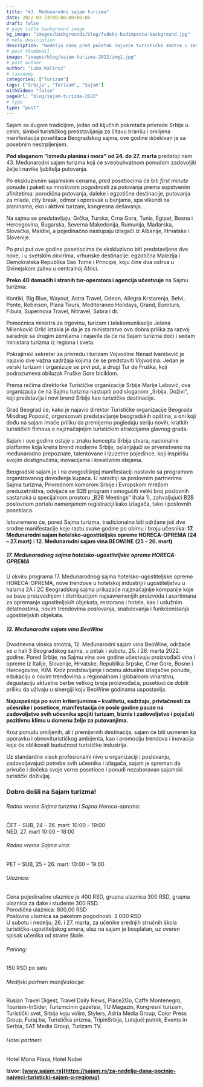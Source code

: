 ```yaml
---
title: "43. Međunarodni sajam turizma"
date: 2022-03-23T00:00:00+06:00
draft: false
# page title background image
bg_image: "images/backgrounds/blog/fudeks-budimpesta-background.jpg"
# meta description
description: "Nedelju dana pred početak najveće turističke smotre u zemlji i regionu, **43. Međunarodnog beogradskog sajma turizma**, na Beogradskom sajmu održana je konferencija za medije na kojoj su najavljeni učesnici i program manifestacije."
# post thumbnail
image: "images/blog/sajam-turizma-2022/img1.jpg"
# post author
author: "Luka Kalinić"
# taxonomy
categories: ["Turizam"]
tags: ["Srbija", "Turizam", "Sajam"]
withVideo: "false"
pageUrl: "blog/sajam-turizma-2022"
# type
type: "post"
---
```


Sajam sa dugom tradicijom, jedan od ključnih pokretača privrede Srbije u celini, simbol turističkog predstavljanja za čitavu branšu i omiljena manifestacija posetilaca Beogradskog sajma, ove godine iščekivan je sa posebnim nestrpljenjem.

**Pod sloganom "Između planina i mora"** **od 24. do 27. marta** predstoji nam 43. Međunarodni sajam turizma koji će sveobuhvatnom ponudom zadovoljiti želje i navike ljubitelja putovanja.

Po ekskluzivnim sajamskim cenama, pred posetiocima će biti *first minute* ponude i paketi sa mnoštvom pogodnosti za putovanja prema sopstvenim afinitetima: porodična putovanja, daleke i egzotične destinacije, putovanja za mlade, city break, odmor i oporavak u banjama, spa vikendi na planinama, eko i aktivni turizam, kongresna dešavanja…

Na sajmu se predstavljaju: Grčka, Turska, Crna Gora, Tunis, Egipat, Bosna i Hercegovina, Bugarska, Severna Makedonija, Rumunija, Mađarska, Slovačka, Maldivi, a pojedinačno nastupaju izlagači iz Albanije, Hrvatske i Slovenije.

Po prvi put ove godine posetiocima će ekskluzivno biti predstavljene dve nove, i u svetskim okvirima, vrhunske destinacije: egzotična Malezija i Demokratska Republika Sao Tome i Principe, koju čine dva ostrva u Gvinejskom zalivu u centralnoj Africi.

**Preko 40 domaćih i stranih tur-operatora i agencija učestvuje** na Sajmu turizma:

Kontiki, Big Blue, Wayout, Astra Travel, Odeon, Allegra Krstarenja, Belvi, Ponte, Robinson, Plana Tours, Mediteraneo Holidays, Grand, Euroturs, Fibula, Supernova Travel, Nitravel, Sabra i dr.

Pomoćnica ministra za trgovinu, turizam i telekomunikacije Jelena Milenković Orlić istakla je da je za ministarstvo ovo dobra prilika za razvoj saradnje sa drugim zemljama i najavila da će na Sajam turizma doći i sedam ministara turizma iz regiona i sveta.

Pokrajinski sekretar za privredu i turizam Vojvodine Nenad Ivanišević je najavio dve važna sadržaja kojima će se predstaviti Vojvodina. Jedan je verski turizam i organizuje se prvi put, a drugi Tur de Fruška, koji podrazumeva obilazak Fruške Gore biciklom.

Prema rečima direktorke Turističke organizacije Srbije Marije Labović, ova organizacija će na Sajmu turizma nastupiti pod sloganom „Srbija. Doživi“, koji predstavlja i novi brend Srbije kao turističke destinacije.

Grad Beograd će, kako je najavio direktor Turističke organizacije Beograda Miodrag Popović, organizovati predstavljanje beogradskih opština, a oni koji dođu na sajam imaće priliku da premijerno pogledaju seriju novih, kratkih turističkih filmova o najznačajnijim turističkim atrakcijama glavnog grada.

Sajam i ove godine ostaje u znaku koncepta Srbija stvara, nacionalne platforme koja kreira brend moderne Srbije, oslanjajući se prvenstveno na međunarodno prepoznate, talentovane i izuzetne pojedince, koji inspirišu svojim dostignućima, inovacijama i kreativnim idejama.

Beogradski sajam je i na ovogodišnjoj manifestaciji nastavio sa programom organizovanog dovođenja kupaca. U saradnji sa poslovnim partnerima Sajma turizma, Privrednom komorom Srbije i Evropskom mrežom preduzetništva, odvijaće se B2B program i omogućiti veliki broj poslovnih sastanaka u specijalnom prostoru „B2B Meetings“ (hala 1), zahvaljujući B2B poslovnom portalu namenjenom registraciji kako izlagača, tako i poslovnih posetilaca.

Istovremeno će, pored Sajma turizma, tradicionalno biti održane još dve srodne manifestacije koje rastu svake godine po obimu i broju učesnika: **17. Međunarodni sajam hotelsko-ugostiteljske opreme HORECA-OPREMA (24 – 27.mart)** i **12. Međunarodni sajam vina BEOWINE (25 – 26. mart)**.

##### 17. Međunarodnog sajma hotelsko-ugostiteljske opreme HORECA-OPREMA
U okviru programa 17. Međunarodnog sajma hotelsko-ugostiteljske opreme HORECA-OPREMA, nove trendove u hotelskoj industriji i ugostiteljstvu u halama 2A i 2C Beogradskog sajma prikazaće najznačajnije kompanije koje se bave proizvodnjom i distribucijom najsavremenijih proizvoda i asortimana za opremanje ugostiteljskih objekata, restorana i hotela, kao i uslužnim delatnostima, novim trendovima poslovanja, snabdevanja i funkcionisanja ugostiteljskih objekata.

##### 12. Međunarodni sajam vina BeoWine
Dvodnevna vinska smotra, 12. Međunarodni sajam vina BeoWine, održaće se u hali 3 Beogradskog sajma, u petak i subotu, 25. i 26. marta 2022. godine. Pored Srbije, na Sajmu vina ove godine učestvuju proizvođači vina i opreme iz Italije, Slovenije, Hrvatske, Republika Srpske, Crne Gore, Bosne i Hercegovine, KiM. Kroz predstavljanje i ocenu aktuelne izlagačke ponude, edukaciju o novim trendovima u regionalnom i globalnom vinarstvu, degustaciju aktuelne berbe velikog broja proizvođača, posetioci će dobiti priliku da uživaju u sinergiji koju BeoWine godinama uspostavlja.

**Najuspešnija po svim kriterijumima – kvalitetu, sadržaju, privlačnosti za učesnike i posetioce, manifestacija će posle godine pauze na zadovoljstvo svih učesnika spojiti turizam, biznis i zadovoljstvo i pojačati pozitivnu klimu u domenu želje za putovanjima.**

Kroz ponudu omiljenih, ali i premijernih destinacija, sajam će biti usmeren ka oporavku i obnoviturističkog ambijenta, kao i promociju trendova i inovacija koje će oblikovati budućnost turističke industrije.

Uz standardno visok profesionalni nivo u organizaciji i poslovanju, zadovoljavajući potrebe svih učesnika i izlagača, sajam je spreman da privuče i dočeka svoje verne posetioce i ponudi nezaboravan sajamski turistički doživljaj.

### Dobro došli na Sajam turizma!

###### Radno vreme Sajma turizma i Sajma Horeca-oprema:
ČET – SUB, 24 – 26. mart: 10:00 – 19:00\
NED, 27. mart 10:00 – 18:00

###### Radno vreme Sajma vina:
PET – SUB, 25 – 26. mart: 10:00 – 19:00

###### Ulaznice:
Cena pojedinačne ulaznice je 400 RSD, grupna ulaznica 300 RSD, grupna ulaznica za đake i studente 300 RSD.\
Porodična ulaznica: 800,00 RSD\
Poslovna ulaznica sa paketom pogodnosti: 2.000 RSD\
U subotu i nedelju, 26. i 27. marta, za učenike srednjih stručnih škola turističko-ugostiteljskog smera, ulaz na sajam je besplatan, uz overen spisak učenika od strane škole.

###### Parking: 
150 RSD po satu

###### Medijski partneri manifestacije:
Rusian Travel Digest, Travel Daily News, Place2Go, Caffe Montenegro, Tourism-InSider, Turizmcinin gazetesi, TU Magazin, Kongresni turizam, Turistički svet, Srbija koju volim, Stylers, Adria Media Group, Color Press Group, Furaj.ba, Turistička prizma, TripinSrbija, Lutajući putnik, Events in Serbia, SAT Media Group, Turizam TV.

###### Hotel partneri:
Hotel Mona Plaza, Hotel Nobel

**Izvor: [www.sajam.rs](https://sajam.rs/za-nedelju-dana-pocinje-najveci-turisticki-sajam-u-regionu/)**